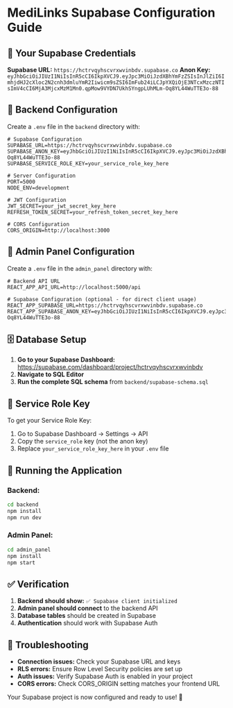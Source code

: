 # MediLinks Supabase Configuration Guide

## 🚀 Your Supabase Credentials

**Supabase URL:** `https://hctrvqyhscvrxwvinbdv.supabase.co`
**Anon Key:** `eyJhbGciOiJIUzI1NiIsInR5cCI6IkpXVCJ9.eyJpc3MiOiJzdXBhYmFzZSIsInJlZiI6ImhjdHJ2cXloc2N2cnh3dmluYmR2Iiwicm9sZSI6ImFub24iLCJpYXQiOjE3NTcxMzczNTIsImV4cCI6MjA3MjcxMzM1Mn0.qpMow9VYDN7UkhSYngpLUhMLm-Oq8YL44WuTTE3o-88`

## 📁 Backend Configuration

Create a `.env` file in the `backend` directory with:

```env
# Supabase Configuration
SUPABASE_URL=https://hctrvqyhscvrxwvinbdv.supabase.co
SUPABASE_ANON_KEY=eyJhbGciOiJIUzI1NiIsInR5cCI6IkpXVCJ9.eyJpc3MiOiJzdXBhYmFzZSIsInJlZiI6ImhjdHJ2cXloc2N2cnh3dmluYmR2Iiwicm9sZSI6ImFub24iLCJpYXQiOjE3NTcxMzczNTIsImV4cCI6MjA3MjcxMzM1Mn0.qpMow9VYDN7UkhSYngpLUhMLm-Oq8YL44WuTTE3o-88
SUPABASE_SERVICE_ROLE_KEY=your_service_role_key_here

# Server Configuration
PORT=5000
NODE_ENV=development

# JWT Configuration
JWT_SECRET=your_jwt_secret_key_here
REFRESH_TOKEN_SECRET=your_refresh_token_secret_key_here

# CORS Configuration
CORS_ORIGIN=http://localhost:3000
```

## 📱 Admin Panel Configuration

Create a `.env` file in the `admin_panel` directory with:

```env
# Backend API URL
REACT_APP_API_URL=http://localhost:5000/api

# Supabase Configuration (optional - for direct client usage)
REACT_APP_SUPABASE_URL=https://hctrvqyhscvrxwvinbdv.supabase.co
REACT_APP_SUPABASE_ANON_KEY=eyJhbGciOiJIUzI1NiIsInR5cCI6IkpXVCJ9.eyJpc3MiOiJzdXBhYmFzZSIsInJlZiI6ImhjdHJ2cXloc2N2cnh3dmluYmR2Iiwicm9sZSI6ImFub24iLCJpYXQiOjE3NTcxMzczNTIsImV4cCI6MjA3MjcxMzM1Mn0.qpMow9VYDN7UkhSYngpLUhMLm-Oq8YL44WuTTE3o-88
```

## 🗄️ Database Setup

1. **Go to your Supabase Dashboard:** https://supabase.com/dashboard/project/hctrvqyhscvrxwvinbdv
2. **Navigate to SQL Editor**
3. **Run the complete SQL schema** from `backend/supabase-schema.sql`

## 🔑 Service Role Key

To get your Service Role Key:
1. Go to Supabase Dashboard → Settings → API
2. Copy the `service_role` key (not the anon key)
3. Replace `your_service_role_key_here` in your `.env` file

## 🚀 Running the Application

### Backend:
```bash
cd backend
npm install
npm run dev
```

### Admin Panel:
```bash
cd admin_panel
npm install
npm start
```

## ✅ Verification

1. **Backend should show:** `✅ Supabase client initialized`
2. **Admin panel should connect** to the backend API
3. **Database tables** should be created in Supabase
4. **Authentication** should work with Supabase Auth

## 🔧 Troubleshooting

- **Connection issues:** Check your Supabase URL and keys
- **RLS errors:** Ensure Row Level Security policies are set up
- **Auth issues:** Verify Supabase Auth is enabled in your project
- **CORS errors:** Check CORS_ORIGIN setting matches your frontend URL

Your Supabase project is now configured and ready to use! 🎉